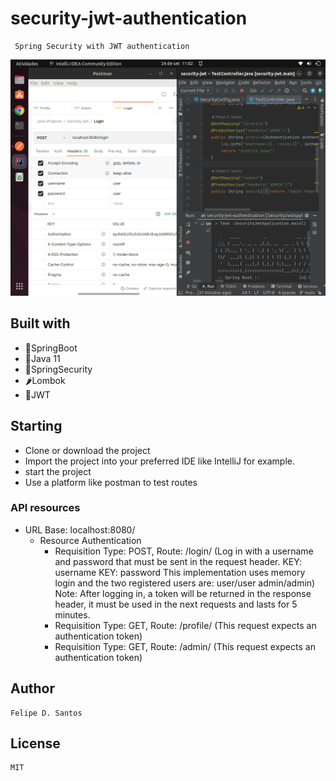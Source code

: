 # security-jwt-authentication
     Spring Security with JWT authentication
     
 <img src='https://github.com/lycan-nt/security-jwt-authentication/blob/main/login.png'>

  ## Built with
  - 🍃SpringBoot
  - 🍃Java 11
  - 🍃SpringSecurity
  - 🌶Lombok
  - 🔑JWT
  
## Starting
  - Clone or download the project
  - Import the project into your preferred IDE like IntelliJ for example.
  - start the project
  - Use a platform like postman to test routes
  
### API resources
  - URL Base: localhost:8080/
      - Resource Authentication
        - Requisition Type: POST, Route: /login/ 
            (Log in with a username and password that must be sent in the request header.
              KEY: username
              KEY: password
              This implementation uses memory login and the two registered users are:
              user/user
              admin/admin)
              Note: After logging in, a token will be returned in the response header, 
              it must be used in the next requests and lasts for 5 minutes.
        - Requisition Type: GET, Route: /profile/ 
            (This request expects an authentication token)
        - Requisition Type: GET, Route: /admin/ 
            (This request expects an authentication token)
            
## Author
    Felipe D. Santos
    
## License
    MIT
  
